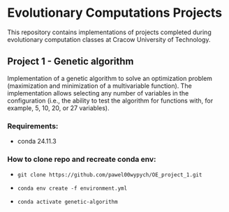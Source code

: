 # Evolutionary Computations Projects
This repository contains implementations of projects completed during evolutionary computation classes at Cracow University of Technology.

## Project 1 - Genetic algorithm
Implementation of a genetic algorithm to solve an optimization problem (maximization and minimization of a multivariable function). 
The implementation allows selecting any number of variables in the configuration (i.e., the ability to test the algorithm for functions with, 
for example, 5, 10, 20, or 27 variables).

### Requirements:
- conda 24.11.3

### How to clone repo and recreate conda env:

- ```git clone https://github.com/pawel00wypych/OE_project_1.git```

- ```conda env create -f environment.yml```

- ```conda activate genetic-algorithm```



